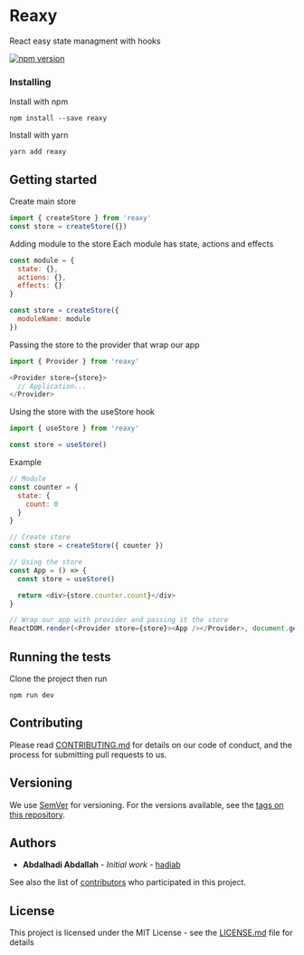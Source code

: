# Reaxy

React easy state managment with hooks

[![npm version](https://img.shields.io/npm/v/redux.svg?style=flat-square)](https://www.npmjs.com/package/reaxy)

### Installing

Install with npm

```
npm install --save reaxy
```

Install with yarn

```
yarn add reaxy
```

## Getting started

Create main store

```js
import { createStore } from 'reaxy'
const store = createStore({})

```

Adding module to the store
Each module has state, actions and effects

```js
const module = {
  state: {},
  actions: {},
  effects: {}
}

const store = createStore({
  moduleName: module
})

```

Passing the store to the provider that wrap our app

```js
import { Provider } from 'reaxy'

<Provider store={store}>
  // Application...
</Provider>
```

Using the store with the useStore hook

```js
import { useStore } from 'reaxy'

const store = useStore()
```

Example

```js
// Module
const counter = {
  state: {
    count: 0
  }
}

// Create store
const store = createStore({ counter })

// Using the store
const App = () => {
  const store = useStore()

  return <div>{store.counter.count}</div>
}

// Wrap our app with provider and passing it the store
ReactDOM.render(<Provider store={store}><App /></Provider>, document.getElementById('app'))
```

## Running the tests

Clone the project then run

```
npm run dev
```

## Contributing

Please read [CONTRIBUTING.md](https://gist.github.com/PurpleBooth/b24679402957c63ec426) for details on our code of conduct, and the process for submitting pull requests to us.

## Versioning

We use [SemVer](http://semver.org/) for versioning. For the versions available, see the [tags on this repository](https://github.com/your/project/tags). 

## Authors

* **Abdalhadi Abdallah** - *Initial work* - [hadiab](https://github.com/hadiab)

See also the list of [contributors](https://github.com/your/project/contributors) who participated in this project.

## License

This project is licensed under the MIT License - see the [LICENSE.md](LICENSE.md) file for details
